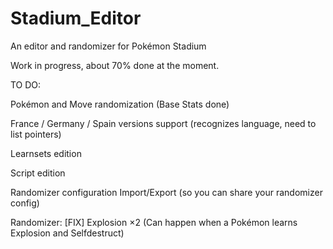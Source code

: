 # Stadium_Editor
An editor and randomizer for Pokémon Stadium

Work in progress, about 70% done at the moment.

TO DO:

Pokémon and Move randomization (Base Stats done)

France / Germany / Spain versions support (recognizes language, need to list pointers)

Learnsets edition

Script edition

Randomizer configuration Import/Export (so you can share your randomizer config)

Randomizer: [FIX] Explosion ×2 (Can happen when a Pokémon learns Explosion and Selfdestruct)

